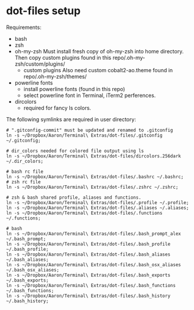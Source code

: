 # dot-files setup

Requirements:

- bash
- zsh
- oh-my-zsh
	Must install fresh copy of oh-my-zsh into home directory.
	Then copy custom plugins found in this repo/.oh-my-zsh/custom/plugins/
	- custom plugins
	Also need custom cobalt2-ao.theme found in repo/.oh-my-zsh/themes/
- powerline fonts
	- install powerline fonts (found in this repo)
	- select powerline font in Terminal, iTerm2 perferences.
- dircolors
	- required for fancy ls colors.

The following symlinks are required in user directory:

```shell
# ".gitconfig-commit" must be updated and renamed to .gitconfig
ln -s ~/Dropbox/Aaron/Terminal\ Extras/dot-files/.gitconfig ~/.gitconfig;

# dir_colors needed for colored file output using ls
ln -s ~/Dropbox/Aaron/Terminal\ Extras/dot-files/dircolors.256dark ~/.dir_colors;

# bash rc file
ln -s ~/Dropbox/Aaron/Terminal\ Extras/dot-files/.bashrc ~/.bashrc;
# zsh rc file
ln -s ~/Dropbox/Aaron/Terminal\ Extras/dot-files/.zshrc ~/.zshrc;

# zsh & bash shared profile, aliases and functions. 
ln -s ~/Dropbox/Aaron/Terminal\ Extras/dot-files/.profile ~/.profile;
ln -s ~/Dropbox/Aaron/Terminal\ Extras/dot-files/.aliases ~/.aliases;
ln -s ~/Dropbox/Aaron/Terminal\ Extras/dot-files/.functions ~/.functions;

# bash 
ln -s ~/Dropbox/Aaron/Terminal\ Extras/dot-files/.bash_prompt_alex ~/.bash_prompt;
ln -s ~/Dropbox/Aaron/Terminal\ Extras/dot-files/.bash_profile ~/.bash_profile;
ln -s ~/Dropbox/Aaron/Terminal\ Extras/dot-files/.bash_aliases ~/.bash_aliases;
ln -s ~/Dropbox/Aaron/Terminal\ Extras/dot-files/.bash_osx_aliases ~/.bash_osx_aliases;
ln -s ~/Dropbox/Aaron/Terminal\ Extras/dot-files/.bash_exports ~/.bash_exports;
ln -s ~/Dropbox/Aaron/Terminal\ Extras/dot-files/.bash_functions ~/.bash_functions;
ln -s ~/Dropbox/Aaron/Terminal\ Extras/dot-files/.bash_history ~/.bash_history;

```